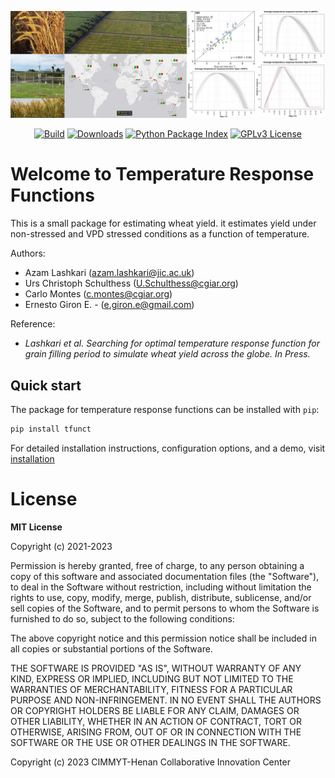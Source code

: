 ![header](./docs/assets/header_tfunct_color.jpg)

<p align="center">
  <!-- <a href="https://orderseed.cimmyt.org/iwin-results.php"><img
    src="https://img.shields.io/badge/CIMMYT-IWIN-blue"
    alt="CIMMYT IWIN"
  /></a> -->
  <a href="https://github.com/egiron/TemperatureFunct/actions"><img
    src="https://github.com/egiron/TemperatureFunct/actions/workflows/ci.yaml/badge.svg"
    alt="Build"
  /></a>
  <a href="https://pypistats.org/packages/tfunct"><img
    src="https://img.shields.io/pypi/dm/tfunct.svg" 
    alt="Downloads"
  /></a>
  <a href="https://pypi.org/project/tfunct"><img 
    src="https://img.shields.io/pypi/v/tfunct.svg" 
    alt="Python Package Index"
  /></a>
  <a href="https://opensource.org/licenses/"><img 
    src="https://img.shields.io/badge/License-GPL%20v3-yellow.svg" 
    alt="GPLv3 License"
  /></a>
  
</p>

# Welcome to Temperature Response Functions

This is a small package for estimating wheat yield. it estimates yield under non-stressed and VPD stressed conditions as a function of temperature.

Authors: 

* Azam Lashkari (azam.lashkari@jic.ac.uk)
* Urs Christoph Schulthess (U.Schulthess@cgiar.org)
* Carlo Montes (c.montes@cgiar.org)
* Ernesto Giron E. - (e.giron.e@gmail.com)

Reference:

* _Lashkari et al. Searching for optimal temperature response function for grain filling period to simulate wheat yield across the globe. In Press._



## Quick start

The package for temperature response functions can be installed with `pip`:

``` sh
pip install tfunct
```

For detailed installation instructions, configuration options, and a demo, visit
[installation]

  [installation]: https://egiron.github.io/TemperatureFunct/


# License

**MIT License**

Copyright (c) 2021-2023 

Permission is hereby granted, free of charge, to any person obtaining a copy
of this software and associated documentation files (the "Software"), to
deal in the Software without restriction, including without limitation the
rights to use, copy, modify, merge, publish, distribute, sublicense, and/or
sell copies of the Software, and to permit persons to whom the Software is
furnished to do so, subject to the following conditions:

The above copyright notice and this permission notice shall be included in
all copies or substantial portions of the Software.

THE SOFTWARE IS PROVIDED "AS IS", WITHOUT WARRANTY OF ANY KIND, EXPRESS OR
IMPLIED, INCLUDING BUT NOT LIMITED TO THE WARRANTIES OF MERCHANTABILITY,
FITNESS FOR A PARTICULAR PURPOSE AND NON-INFRINGEMENT. IN NO EVENT SHALL THE
AUTHORS OR COPYRIGHT HOLDERS BE LIABLE FOR ANY CLAIM, DAMAGES OR OTHER
LIABILITY, WHETHER IN AN ACTION OF CONTRACT, TORT OR OTHERWISE, ARISING
FROM, OUT OF OR IN CONNECTION WITH THE SOFTWARE OR THE USE OR OTHER DEALINGS
IN THE SOFTWARE.



Copyright (c) 2023 CIMMYT-Henan Collaborative Innovation Center
